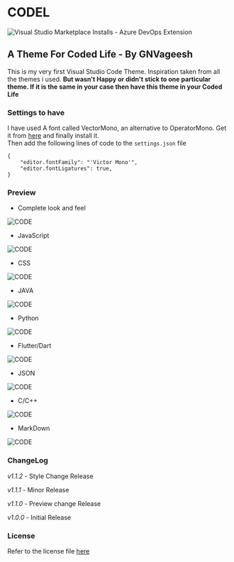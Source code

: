 # CODEL 
![Visual Studio Marketplace Installs - Azure DevOps Extension](https://img.shields.io/visual-studio-marketplace/azure-devops/installs/total/GNVageesh.codel)
## A Theme For Coded Life - By GNVageesh
This is my very first Visual Studio Code Theme. Inspiration taken from all the themes i used. 
**But wasn't Happy or didn't stick to one particular theme. If it is the same in your case then have this theme in your Coded Life**

### Settings to have

I have used A font called VectorMono, an alternative to OperatorMono. Get it from [here](https://rubjo.github.io/victor-mono/) and finally install it.<br>
Then add the following lines of code to the `settings.json` file

```
{
    "editor.fontFamily": "'Victor Mono'",
    "editor.fontLigatures": true,
}
```

### Preview

- Complete look and feel

![CODE](previews/overall.png)

- JavaScript

![CODE](previews/js.png)

- CSS

![CODE](previews/css.png)

- JAVA

![CODE](previews/Java.png)

- Python

![CODE](previews/python.png)

- Flutter/Dart

![CODE](previews/flutter.png)

- JSON

![CODE](previews/json.png)

- C/C++

![CODE](previews/c.png)

- MarkDown

![CODE](previews/md.png)

### ChangeLog

_*v1.1.2*_ - Style Change Release

_*v1.1.1*_ - Minor Release

_*v1.1.0*_ - Preview change Release

_*v1.0.0*_ - Initial Release

### License

Refer to the license file [here](License.txt)
